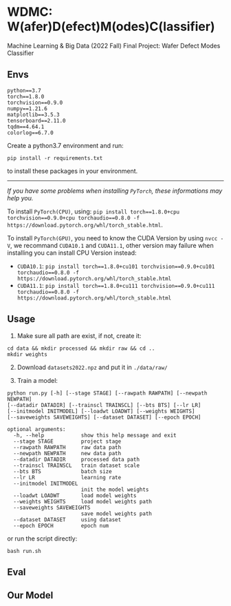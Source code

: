 # WDMC: W(afer)D(efect)M(odes)C(lassifier)

Machine Learning & Big Data (2022 Fall) Final Project: Wafer Defect Modes Classifier

## Envs

```
python==3.7
torch==1.8.0
torchvision==0.9.0
numpy==1.21.6
matplotlib==3.5.3
tensorboard==2.11.0
tqdm==4.64.1
colorlog==6.7.0
```

Create a python3.7 environment and run:

```
pip install -r requirements.txt
```

to install these packages in your environment.

---

_If you have some problems when installing `PyTorch`, these informations may help you._

To install `PyTorch(CPU)`, using: `pip install torch==1.8.0+cpu torchvision==0.9.0+cpu torchaudio==0.8.0 -f https://download.pytorch.org/whl/torch_stable.html`.

To install `PyTorch(GPU)`, you need to know the CUDA Version by using `nvcc -V`, we recommand `CUDA10.1` and `CUDA11.1`, other version may failure when installing you can install CPU Version instead:

- `CUDA10.1`: `pip install torch==1.8.0+cu101 torchvision==0.9.0+cu101 torchaudio==0.8.0 -f https://download.pytorch.org/whl/torch_stable.html`
- `CUDA11.1`: `pip install torch==1.8.0+cu111 torchvision==0.9.0+cu111 torchaudio==0.8.0 -f https://download.pytorch.org/whl/torch_stable.html`

## Usage

1. Make sure all path are exist, if not, create it:

```
cd data && mkdir processed && mkdir raw && cd ..
mkdir weights
```

2. Download `datasets2022.npz` and put it in `./data/raw/`

3. Train a model:

```
python run.py [-h] [--stage STAGE] [--rawpath RAWPATH] [--newpath NEWPATH]
[--datadir DATADIR] [--trainscl TRAINSCL] [--bts BTS] [--lr LR]
[--initmodel INITMODEL] [--loadwt LOADWT] [--weights WEIGHTS]
[--saveweights SAVEWEIGHTS] [--dataset DATASET] [--epoch EPOCH]

optional arguments:
  -h, --help            show this help message and exit
  --stage STAGE         project stage
  --rawpath RAWPATH     raw data path
  --newpath NEWPATH     new data path
  --datadir DATADIR     processed data path
  --trainscl TRAINSCL   train dataset scale
  --bts BTS             batch size
  --lr LR               learning rate
  --initmodel INITMODEL
                        init the model weights
  --loadwt LOADWT       load model weights
  --weights WEIGHTS     load model weights path
  --saveweights SAVEWEIGHTS
                        save model weights path
  --dataset DATASET     using dataset
  --epoch EPOCH         epoch num
```

or run the script directly:

```
bash run.sh
```

## Eval

## Our Model
